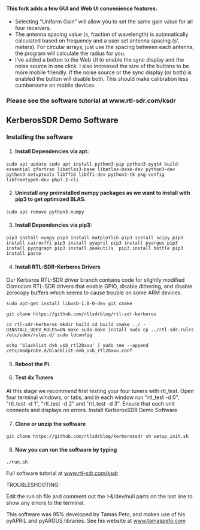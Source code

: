 <h4>This fork adds a few GUI and Web UI convenience features:</h4>

* Selecting “Uniform Gain” will allow you to set the same gain value for all four receivers.
* The antenna spacing value (s, fraction of wavelength) is automatically calculated based on frequency and a user set antenna spacing (s’, meters). For circular arrays, just use the spacing between each antenna, the program will calculate the radius for you.
* I’ve added a button to the Web UI to enable the sync display and the noise source in one click. I also increased the size of the buttons to be more mobile friendly. If the noise source or the sync display (or both) is enabled the button will disable both. This should make calibration less cumbersome on mobile devices.



<h3>Please see the software tutorial at www.rtl-sdr.com/ksdr</h3>

<h2>KerberosSDR Demo Software</h2>

<h3>Installing the software</h3>

1. <h4>Install Dependencies via apt:</h4>

  `sudo apt update
sudo apt install python3-pip python3-pyqt4 build-essential gfortran libatlas3-base libatlas-base-dev python3-dev python3-setuptools libffi6 libffi-dev python3-tk pkg-config libfreetype6-dev php7.2-cli`

2. <h4>Uninstall any preinstalled numpy packages as we want to install with pip3 to get optimized BLAS.</h4>

  `sudo apt remove python3-numpy`

3. <h4>Install Dependencies via pip3:</h4>

  `pip3 install numpy
pip3 install matplotlib
pip3 install scipy
pip3 install cairocffi
pip3 install pyapril
pip3 install pyargus
pip3 install pyqtgraph
pip3 install peakutils 
pip3 install bottle
pip3 install paste`

4. <h4>Install RTL-SDR-Kerberos Drivers</h4>

  Our Kerberos RTL-SDR driver branch contains code for slightly modified Osmocom RTL-SDR drivers that enable GPIO, disable dithering, and disable zerocopy buffers which seems to cause trouble on some ARM devices.

  `sudo apt-get install libusb-1.0-0-dev git cmake`

  `git clone https://github.com/rtlsdrblog/rtl-sdr-kerberos`

  `cd rtl-sdr-kerberos
mkdir build
cd build
cmake ../ -DINSTALL_UDEV_RULES=ON
make
sudo make install
sudo cp ../rtl-sdr.rules /etc/udev/rules.d/
sudo ldconfig`

  `echo 'blacklist dvb_usb_rtl28xxu' | sudo tee --append /etc/modprobe.d/blacklist-dvb_usb_rtl28xxu.conf`

5. <h4>Reboot the Pi.</h4>

6. <h4>Test 4x Tuners</h4>

  At this stage we recommend first testing your four tuners with rtl_test. Open four terminal windows, or tabs, and in each window run "rtl_test -d 0", "rtl_test -d 1", "rtl_test -d 2" and "rtl_test -d 3". Ensure that each unit connects and displays no errors.
Install KerberosSDR Demo Software

7. <h4>Clone or unzip the software</h4>

  `git clone https://github.com/rtlsdrblog/kerberossdr
sh setup_init.sh`

8. <h4>Now you can run the software by typing</h4>

  `./run.sh`

Full software tutorial at www.rtl-sdr.com/ksdr

TROUBLESHOOTING:

Edit the run.sh file and comment out the >&/dev/null parts on the last line to show any errors to the terminal.


This software was 95% developed by Tamas Peto, and makes use of his pyAPRIL and pyARGUS libraries. See his website at www.tamaspeto.com
